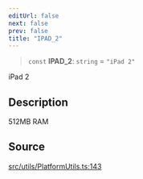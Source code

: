 ```yaml
---
editUrl: false
next: false
prev: false
title: "IPAD_2"
---
```


> `const` **IPAD\_2**: `string` = `"iPad 2"`

iPad 2

## Description

512MB RAM

## Source

[src/utils/PlatformUtils.ts:143](https://github.com/relishinc/dill-pixel/blob/c79d8e8552aaa0f13a29535c819ae67d025b4669/src/utils/PlatformUtils.ts#L143)
